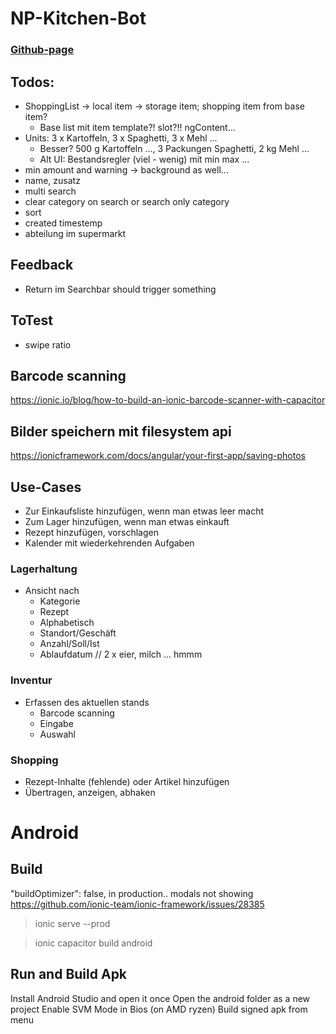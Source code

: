 # NP-Kitchen-Bot

### [Github-page](https://johnsmithdoe.github.io/np-kitchen-bot/)

## Todos:
* ShoppingList -> local item -> storage item; shopping item from base item?
  * Base list mit item template?! slot?!! ngContent...
* Units: 3 x Kartoffeln, 3 x Spaghetti, 3 x Mehl ...
  * Besser? 500 g Kartoffeln ..., 3 Packungen Spaghetti, 2 kg Mehl ...
  * Alt UI: Bestandsregler (viel - wenig) mit min max ...
* min amount and warning -> background as well...
* name, zusatz
* multi search
* clear category on search or search only category
* sort
* created timestemp
* abteilung im supermarkt


## Feedback
* Return im Searchbar should trigger something
## ToTest
* swipe ratio



## Barcode scanning
https://ionic.io/blog/how-to-build-an-ionic-barcode-scanner-with-capacitor

## Bilder speichern mit filesystem api
https://ionicframework.com/docs/angular/your-first-app/saving-photos

## Use-Cases

* Zur Einkaufsliste hinzufügen, wenn man etwas leer macht
* Zum Lager hinzufügen, wenn man etwas einkauft
* Rezept hinzufügen, vorschlagen
* Kalender mit wiederkehrenden Aufgaben

### Lagerhaltung
* Ansicht nach
  * Kategorie
  * Rezept
  * Alphabetisch
  * Standort/Geschäft
  * Anzahl/Soll/Ist
  * Ablaufdatum // 2 x eier, milch ... hmmm

### Inventur
* Erfassen des aktuellen stands
  * Barcode scanning
  * Eingabe
  * Auswahl

### Shopping
* Rezept-Inhalte (fehlende) oder Artikel hinzufügen
* Übertragen, anzeigen, abhaken



Android
=======

Build
----

"buildOptimizer": false, in production.. modals not showing
https://github.com/ionic-team/ionic-framework/issues/28385
> ionic serve --prod

>ionic capacitor build android

Run and Build Apk
---
Install Android Studio and open it once
Open the android folder as a new project
Enable SVM Mode in Bios (on AMD ryzen)
Build signed apk from menu
